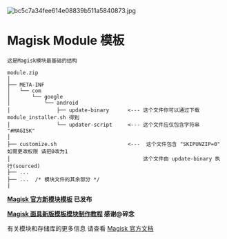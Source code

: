 ![bc5c7a34fee614e08839b511a5840873.jpg](https://i.loli.net/2020/01/30/fOFvI2o9KXqEkJr.jpg)
# Magisk Module 模板

`这是Magisk模块最基础的结构`
```
module.zip
│
├── META-INF
│   └── com
│       └── google
│           └── android
│               ├── update-binary      <--- 这个文件你可以通过下载 module_installer.sh 得到
│               └── updater-script     <--- 这个文件应仅包含字符串 "#MAGISK"
│
├── customize.sh                       <---  这个文件包含 "SKIPUNZIP=0" 如需更改权限 请把0改为1 
│                                           这个文件由 update-binary 执行(sourced)
├── ...
├── ...  /* 模块文件的其余部分 */
|
```
**[Magisk 官方新模块模板](https://github.com/HANA-CI-Build-Project/magisk-module-template) 已发布**

**[Magisk 面具新版模板模块制作教程](https://www.coolapk.com/feed/16056941?shareKey=YWI0MDFiYWE1Y2E3NWUyYzA3ODc~&shareUid=1124169&shareFrom=com.coolapk.market_10.0.1) 感谢@碎念**

有关模块和存储库的更多信息 请查看 [Magisk 官方文档](https://topjohnwu.github.io/Magisk/guides.html)
